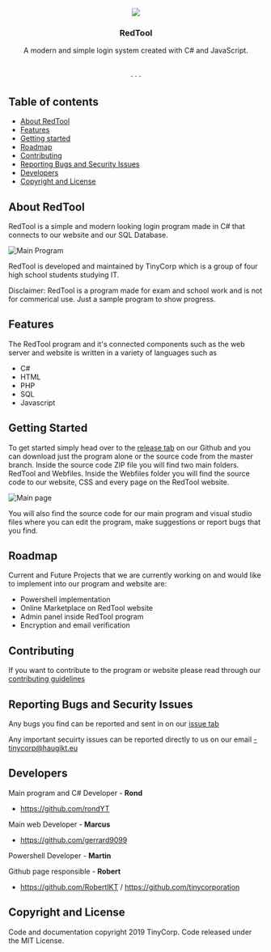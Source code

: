 <p align="center">
	<a href="http://192.168.1.106/">
		<img src="https://github.com/tinycorporation/RedTool/blob/Unfinished/Webfiles/img/redtoollogo.PNG" >
	</a>
</p>

<h3 align="center">RedTool</h3>

<p align="center">
 A modern and simple login system created with C# and JavaScript.
  <br>
  <a href=""><strong></strong></a>
  <br>
  <br>
  <a href=""></a>
  ·
  <a href=""></a>
  ·
  <a href=""></a>
  ·
  <a href=""></a>
</p>

## Table of contents

- [About RedTool ](#about-redtool)
- [Features](#features)
- [Getting started](#getting-started)
- [Roadmap](#roadmap)
- [Contributing](#contributing)
- [Reporting Bugs and Security Issues](#reporting-bugs-and-security-issues)
- [Developers](#developers)
- [Copyright and License](#copyright-and-license)


## About RedTool
RedTool is a simple and modern looking login program made in C# that connects to our website and our SQL Database. 

![Main Program](https://github.com/tinycorporation/RedTool/blob/Unfinished/Webfiles/img/redtoolmain.PNG)

RedTool is developed and maintained by TinyCorp which is a group of four high school students studying IT. 

Disclaimer: RedTool is a program made for exam and school work and is not for commerical use. Just a sample program to show progress.

## Features
The RedTool program and it's connected components such as the web server and website is written in a variety of languages such as 
<ul>
  <li>C#</li>
  <li>HTML</li>
  <li>PHP</li>
  <li>SQL</li> 
  <li>Javascript</li>
</ul>	

## Getting Started
To get started simply head over to the [release tab](https://github.com/tinycorporation/RedTool/releases) on our Github and you can download just the program alone or the source code from the master branch.
Inside the source code ZIP file you will find two main folders. RedTool and Webfiles. Inside the Webfiles folder you will find the source code to our website, CSS and every page on the RedTool website. 

![Main page](https://github.com/tinycorporation/RedTool/blob/Unfinished/Webfiles/img/nettsidemain.PNG) 

You will also find the source code for our main program and visual studio files where you can edit the program, make suggestions or report bugs that you find. 

## Roadmap
Current and Future Projects that we are currently working on and would like to implement into our program and website are: 
<ul>
 <li>Powershell implementation</li>
  <li>Online Marketplace on RedTool website</li>
  <li>Admin panel inside RedTool program</li>
  <li>Encryption and email verification</li> 
</ul>

## Contributing
If you want to contribute to the program or website please read through our [contributing guidelines](https://github.com/tinycorporation/RedTool/blob/master/CONTRIBUTING.md)

## Reporting Bugs and Security Issues
Any bugs you find can be reported and sent in on our [issue tab](https://github.com/tinycorporation/RedTool/issues)

Any important secuirty issues can be reported directly to us on our email -tinycorp@haugikt.eu

## Developers
Main program and C# Developer - **Rond**

- <https://github.com/rondYT>

Main web Developer - **Marcus**
- <https://github.com/gerrard9099>

Powershell Developer - **Martin**

Github page responsible - **Robert**

- https://github.com/RobertIKT / https://github.com/tinycorporation

## Copyright and License
Code and documentation copyright 2019 TinyCorp. 
Code released under the MIT License. 

